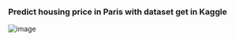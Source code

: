 ### Predict housing price in Paris with dataset get in Kaggle

![image](https://user-images.githubusercontent.com/91784260/153746399-ad2f7506-a129-464b-a084-2d180e31c97f.png)
